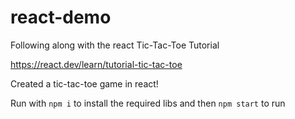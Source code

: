 # react-demo

Following along with the react Tic-Tac-Toe Tutorial


https://react.dev/learn/tutorial-tic-tac-toe

Created a tic-tac-toe game in react! 

Run with `npm i` to install the required libs and then `npm start` to run
